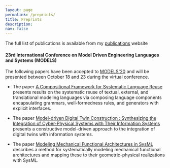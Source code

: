 ```yaml
---
layout: page
permalink: /preprints/
title: Preprints
description: 
nav: false
---
```


The full list of publications is available from my [publications](../publications/) website

#### 23rd International Conference on Model Driven Engineering Languages and Systems (MODELS)

The following papers have been accepted to [MODELS'20](http://www.modelsconference.org/) and will be presented between October 18 and 23 during the virtual conference.

- The paper [A Compositional Framework for Systematic Language Reuse](https://raw.githubusercontent.com/awortmann/awortmann.github.io/master/downloads/preprints/2020/models/A_Compositional_Frameworkfor_Systematic_Modeling_Language_Reuse.pdf) presents results on the systematic reuse of textual, external, and translational modeling languages via composing language components encapsulating grammars, well-formedness rules, and generators with explicit interfaces.

- The paper [Model-driven Digital Twin Construction : Synthesizing the Integration of Cyber-Physical Systems with Their Information Systems](https://raw.githubusercontent.com/awortmann/awortmann.github.io/master/downloads/preprints/2020/models/Model-driven_Digital_Twin_Construction_-_Synthesizing_the_Integration_of_Cyber-Physical_Systems_with_Their_Information_Systems.pdf) presents a constructive model-driven approach to the integration of digital twins with information systems.

- The paper [Modeling Mechanical Functional Architectures in SysML](https://github.com/awortmann/awortmann.github.io/raw/master/downloads/preprints/2020/models/Modeling_Mechanical_Functional_Architectures_in_SysML.PDF) describes a method for systematically modeling mechanical functional architectures and mapping these to their geometric-physical realizations with SysML.
